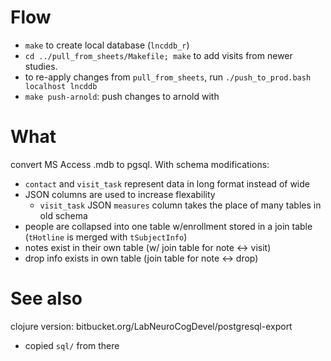 # Flow

* `make` to create local database (`lncddb_r`)
* `cd ../pull_from_sheets/Makefile; make` to add visits from newer studies.
* to re-apply changes from `pull_from_sheets`, run `./push_to_prod.bash localhost lncddb`
* `make push-arnold`: push changes to arnold with

# What
convert MS Access .mdb to pgsql. With schema modifications:
   * `contact` and `visit_task` represent data in long format instead of wide
   * JSON columns are used to increase flexability
     * `visit_task` JSON `measures` column takes the place of many tables in old schema
   * people are collapsed into one table w/enrollment stored in a join table (`tHotline` is merged with `tSubjectInfo`)
   * notes exist in their own table (w/ join table for note <-> visit)
   * drop info exists in own table (join table for note <-> drop)

# See also
clojure version: bitbucket.org/LabNeuroCogDevel/postgresql-export
   * copied `sql/` from there
